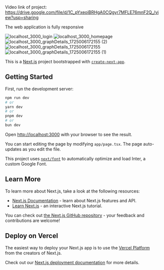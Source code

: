 Video link of project: https://drive.google.com/file/d/1C_pYxeoiBRHgA0CQgyr7MFLE76mnF2Q_/view?usp=sharing

The web application is fully responsive

![localhost_3000_login](https://github.com/user-attachments/assets/bdb84784-b231-4227-ae7f-70e1c647f77a)
![localhost_3000_homepage](https://github.com/user-attachments/assets/9afd8423-eb5b-4d5d-b20e-bd8ce394e5ba)
![localhost_3000_graphDetails_1725006172155 (2)](https://github.com/user-attachments/assets/8badbd12-6005-42ff-9e1a-e4ea54c04c31)
![localhost_3000_graphDetails_1725006172155](https://github.com/user-attachments/assets/6ad97fa1-15f9-4f95-ab00-c4a1721fcaba)
![localhost_3000_graphDetails_1725006172155 (1)](https://github.com/user-attachments/assets/0cfcf559-2c93-4646-931c-3873ac5e1fcb)


This is a [Next.js](https://nextjs.org/) project bootstrapped with [`create-next-app`](https://github.com/vercel/next.js/tree/canary/packages/create-next-app).

## Getting Started

First, run the development server:

```bash
npm run dev
# or
yarn dev
# or
pnpm dev
# or
bun dev
```

Open [http://localhost:3000](http://localhost:3000) with your browser to see the result.

You can start editing the page by modifying `app/page.tsx`. The page auto-updates as you edit the file.

This project uses [`next/font`](https://nextjs.org/docs/basic-features/font-optimization) to automatically optimize and load Inter, a custom Google Font.

## Learn More

To learn more about Next.js, take a look at the following resources:

- [Next.js Documentation](https://nextjs.org/docs) - learn about Next.js features and API.
- [Learn Next.js](https://nextjs.org/learn) - an interactive Next.js tutorial.

You can check out [the Next.js GitHub repository](https://github.com/vercel/next.js/) - your feedback and contributions are welcome!

## Deploy on Vercel

The easiest way to deploy your Next.js app is to use the [Vercel Platform](https://vercel.com/new?utm_medium=default-template&filter=next.js&utm_source=create-next-app&utm_campaign=create-next-app-readme) from the creators of Next.js.

Check out our [Next.js deployment documentation](https://nextjs.org/docs/deployment) for more details.
